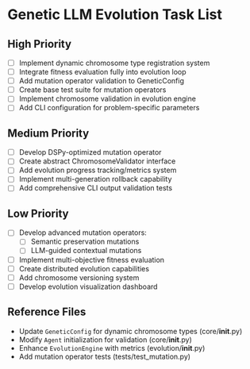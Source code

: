 # Genetic LLM Evolution Task List

## High Priority
- [ ] Implement dynamic chromosome type registration system
- [ ] Integrate fitness evaluation fully into evolution loop
- [ ] Add mutation operator validation to GeneticConfig
- [ ] Create base test suite for mutation operators
- [ ] Implement chromosome validation in evolution engine
- [ ] Add CLI configuration for problem-specific parameters

## Medium Priority
- [ ] Develop DSPy-optimized mutation operator
- [ ] Create abstract ChromosomeValidator interface
- [ ] Add evolution progress tracking/metrics system
- [ ] Implement multi-generation rollback capability
- [ ] Add comprehensive CLI output validation tests

## Low Priority
- [ ] Develop advanced mutation operators:
  - [ ] Semantic preservation mutations
  - [ ] LLM-guided contextual mutations
- [ ] Implement multi-objective fitness evaluation
- [ ] Create distributed evolution capabilities
- [ ] Add chromosome versioning system
- [ ] Develop evolution visualization dashboard

## Reference Files
- Update `GeneticConfig` for dynamic chromosome types (core/__init__.py)
- Modify `Agent` initialization for validation (core/__init__.py)
- Enhance `EvolutionEngine` with metrics (evolution/__init__.py)
- Add mutation operator tests (tests/test_mutation.py)
